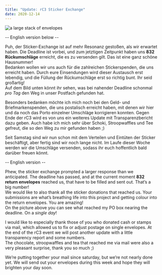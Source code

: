```yaml
---
title: "Update: rC3 Sticker Exchange"
date: 2020-12-14
---
```


![a large stack of envelopes](/images/stoc-per-day.jpg)

-- English version below --

Puh, der Sticker-Exchange ist auf mehr Resonanz gestoßen, als wir erwartet haben. Die Deadline ist vorbei, und zum jetztigen Zeitpunkt haben uns **832 Rückumschläge** erreicht, die es zu versenden gilt. Das ist eine ganz schöne Hausnummer!  
Bedanken wollen wir uns auch für die zahlreichen Stickerspenden, die uns erreicht haben. Durch eure Einsendungen wird dieser Austausch erst lebendig, und die Füllung der Rückumschläge erst so richtig bunt. Ihr seid großartig!  
Auf dem Bild unten könnt ihr sehen, was bei nahender Deadline schonmal *pro Tag* den Weg in unser Postfach gefunden hat.

Besonders bedanken möchte ich mich noch bei den Geld- und Briefmarkenspenden, die uns postalisch erreicht haben, mit denen wir hier und da noch das Porto einzelner Umschläge korrigieren konnten. Gegen Ende der rC3 wird es von uns ein weiteres Update mit Transparenzbericht dazu geben.  Auch habe ich mich sehr über Schoki, Stroopwaffles und Tee gefreut, die so den Weg zu mir gefunden haben ;)

Seit Samstag sind wir nun schon mit dem Verteilen und Eintüten der Sticker beschäftigt, aber fertig sind wir noch lange nicht. Im Laufe dieser Woche werden wir die Umschläge versenden, sodass ihr euch hoffentlich bald darüber freuen könnt.

-- English version --

Phew, the sticker exchange prompted a larger response than we anticipated. The deadline has passed, and at the current moment **832 return envelopes** reached us, that have to be filled and sent out. That’s a big number!  
We would like to also thank all the sticker donations that reached us. Your submissions are what’s breathing life into this project and getting colour into the return envelopes. You are amazing!  
On the picture above you can see what reached my PO box nearing the deadline. On a *single day*!

I would like to especially thank those of you who donated cash or stamps via mail, which allowed us to fix or adjust postage on single envelopes. At the end of the rC3 event we will post another update with a little transparency report and some numbers.  
The chocolate, stroopwaffles and tea that reached me via mail were also a very pleasant surprise, thank you so much ;)

<p>We’re putting together your mail since saturday, but we’re not nearly done yet. We will send out your envelopes during this week and hope they will brighten your day soon.</p>
